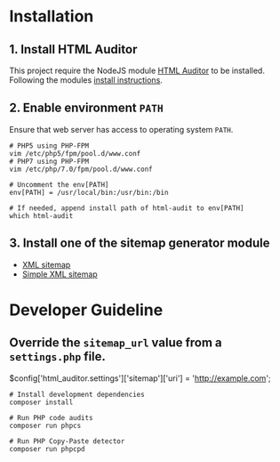 # Installation

## 1. Install HTML Auditor

This project require the NodeJS module [HTML Auditor](https://github.com/wfp/node-html-auditor) to be installed. Following the modules [install instructions](https://github.com/wfp/node-html-auditor#installation).

## 2. Enable environment `PATH`

Ensure that web server has access to operating system `PATH`.

```
# PHP5 using PHP-FPM
vim /etc/php5/fpm/pool.d/www.conf
# PHP7 using PHP-FPM
vim /etc/php/7.0/fpm/pool.d/www.conf

# Uncomment the env[PATH]
env[PATH] = /usr/local/bin:/usr/bin:/bin

# If needed, append install path of html-audit to env[PATH]
which html-audit
```

## 3. Install one of the sitemap generator module

  - <a href="https://www.drupal.org/project/xmlsitemap">XML sitemap</a>
  - <a href="https://www.drupal.org/project/simple_sitemap">Simple XML sitemap</a>

# Developer Guideline

## Override the `sitemap_url` value from a `settings.php` file.

$config['html_auditor.settings']['sitemap']['uri'] = 'http://example.com';

```
# Install development dependencies
composer install

# Run PHP code audits
composer run phpcs

# Run PHP Copy-Paste detector
composer run phpcpd
```
